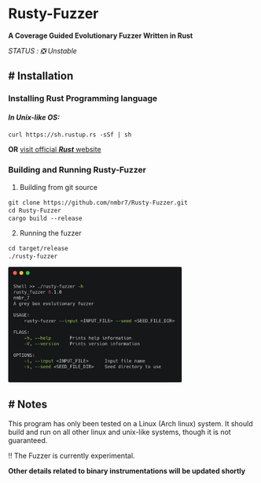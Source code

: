 # **Rusty-Fuzzer**
__A Coverage Guided Evolutionary Fuzzer Written in Rust__


*_STATUS :  :negative_squared_cross_mark:  Unstable_*

## # Installation

### Installing Rust Programming language
#### _In Unix-like OS:_ 
```
curl https://sh.rustup.rs -sSf | sh
```

**OR** [visit official _**Rust**_ website ](https://www.rust-lang.org/tools/install)

### Building and Running Rusty-Fuzzer
1) Building from git source
```
git clone https://github.com/nmbr7/Rusty-Fuzzer.git
cd Rusty-Fuzzer
cargo build --release
```
2) Running the fuzzer
```
cd target/release
./rusty-fuzzer
```
<img src="/Images/help.png" width=70% height=70% >

## # Notes
This program has only been tested on a Linux (Arch linux) system.
It should build and run on all other linux and unix-like systems, though it is not guaranteed. 

:bangbang: The Fuzzer is currently experimental.

**Other details related to binary instrumentations will be updated shortly** 

